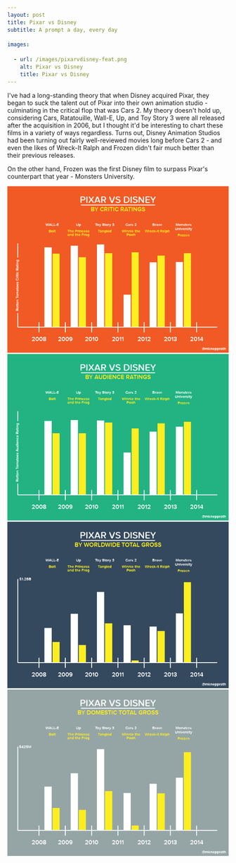 ```yaml
---
layout: post
title: Pixar vs Disney
subtitle: A prompt a day, every day

images:

  - url: /images/pixarvdisney-feat.png
    alt: Pixar vs Disney
    title: Pixar vs Disney
---
```


I've had a long-standing theory that when Disney acquired Pixar, they began to suck the talent out of Pixar into their own animation studio - culminating in the critical flop that was Cars 2. My theory doesn't hold up, considering Cars, Ratatouille, Wall-E, Up, and Toy Story 3 were all released after the acquisition in 2006, but I thought it'd be interesting to chart these films in a variety of ways regardless. Turns out, Disney Animation Studios had been turning out fairly well-reviewed movies long before Cars 2 - and even the likes of Wreck-It Ralph and Frozen didn't fair much better than their previous releases.

On the other hand, Frozen was the first Disney film to surpass Pixar's counterpart that year - Monsters University.

<img class="aligncenter" src="/images/pixarvdisney-01.jpg" alt="pixar vs disney by critic ratings" />

<img class="aligncenter" src="/images/pixarvdisney-02.jpg" alt="pixar vs disney by audience ratings" />

<img class="aligncenter" src="/images/pixarvdisney-03.jpg" alt="pixar vs disney by worldwide total gross" />

<img class="aligncenter" src="/images/pixarvdisney-04.jpg" alt="pixar vs disney by domestic total gross" />
